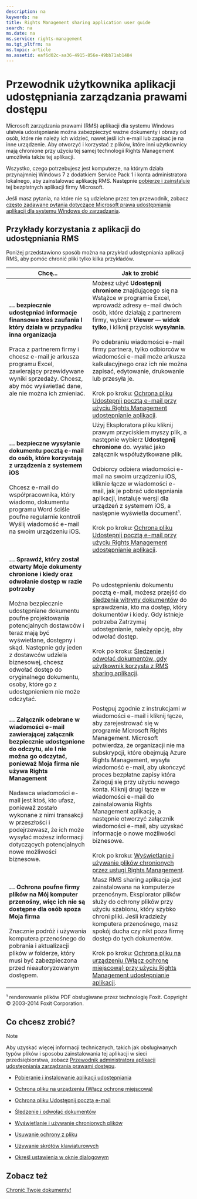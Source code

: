 ```yaml
---
description: na
keywords: na
title: Rights Management sharing application user guide
search: na
ms.date: na
ms.service: rights-management
ms.tgt_pltfrm: na
ms.topic: article
ms.assetid: eaf6d02c-aa36-4915-856e-49bb71ab1484
---
```

# Przewodnik użytkownika aplikacji udostępniania zarządzania prawami dostępu
Microsoft zarządzania prawami (RMS) aplikacji dla systemu Windows ułatwia udostępnianie można zabezpieczyć ważne dokumenty i obrazy od osób, które nie należy ich widzieć, nawet jeśli ich e-mail lub zapisać je na inne urządzenie. Aby otworzyć i korzystać z plików, które inni użytkownicy mają chronione przy użyciu tej samej technologii Rights Management umożliwia także tej aplikacji.

Wszystko, czego potrzebujesz jest komputerze, na którym działa przynajmniej Windows 7 z dodatkiem Service Pack 1 i konta administratora lokalnego, aby zainstalować aplikację RMS. Następnie [pobierze i zainstaluje](http://go.microsoft.com/fwlink/?LinkId=303970) tej bezpłatnych aplikacji firmy Microsoft.

Jeśli masz pytania, na które nie są udzielane przez ten przewodnik, zobacz [często zadawane pytania dotyczące Microsoft prawa udostępniania aplikacji dla systemu Windows do zarządzania](http://go.microsoft.com/fwlink/?LinkId=303971).

## <a name="BKMK_SharingExamples"></a>Przykłady korzystania z aplikacji do udostępniania RMS
Poniżej przedstawiono sposób można na przykład udostępniania aplikacji RMS, aby pomóc chronić pliki tylko kilka przykładów.

|Chcę...|Jak to zrobić|
|-----------|-----------------|
|**… bezpiecznie udostępniać informacje finansowe ktoś zaufania I który działa w przypadku inna organizacja**<br /><br />Praca z partnerem firmy i chcesz e-mail je arkusza programu Excel, zawierający przewidywane wyniki sprzedaży. Chcesz, aby móc wyświetlać dane, ale nie można ich zmieniać.|Możesz użyć **Udostępnij chronione** znajdującego się na Wstążce w programie Excel, wprowadź adresy e-mail dwóch osób, które działają z partnerem firmy, wybierz **Viewer — widok tylko**, i kliknij przycisk **wysyłania**.<br /><br />Po odebraniu wiadomości e-mail firmy partnera, tylko odbiorców w wiadomości e-mail może arkusza kalkulacyjnego oraz ich nie można zapisać, edytowanie, drukowanie lub przesyła je.<br /><br />Krok po kroku: [Ochrona pliku Udostępnij pocztą e-mail przy użyciu Rights Management udostępnianie aplikacji](../Topic/Protect_a_file_that_you_share_by_email_by_using_the_Rights_Management_sharing_application.md).|
|**… bezpieczne wysyłanie dokumentu pocztą e-mail do osób, które korzystają z urządzenia z systemem iOS**<br /><br />Chcesz e-mail do współpracownika, który wiadomo, dokumentu programu Word ściśle poufne regularnie kontroli Wyślij wiadomość e-mail na swoim urządzeniu iOS.|Użyj Eksploratora pliku kliknij prawym przyciskiem myszy plik, a następnie wybierz **Udostępnij chronione** do. wysłać jako załącznik współużytkowane plik.<br /><br />Odbiorcy odbiera wiadomości e-mail na swoim urządzeniu iOS, kliknie łącze w wiadomości e-mail, jak je pobrać udostępniania aplikacji, instaluje wersji dla urządzeń z systemem iOS, a następnie wyświetla document¹.<br /><br />Krok po kroku: [Ochrona pliku Udostępnij pocztą e-mail przy użyciu Rights Management udostępnianie aplikacji](../Topic/Protect_a_file_that_you_share_by_email_by_using_the_Rights_Management_sharing_application.md).|
|**… Sprawdź, który został otwarty Moje dokumenty chronione i kiedy oraz odwołanie dostęp w razie potrzeby**<br /><br />Można bezpiecznie udostępniane dokumentu poufne projektowania potencjalnych dostawców i teraz mają być wyświetlane, dostępny i skąd. Następnie gdy jeden z dostawców udziela biznesowej, chcesz odwołać dostęp do oryginalnego dokumentu, osoby, które go z udostępnieniem nie może odczytać.|Po udostępnieniu dokumentu pocztą e-mail, możesz przejść do [śledzenia witryny dokumentów](http://go.microsoft.com/fwlink/?LinkId=529562) do sprawdzenia, kto ma dostęp, który dokumentów i kiedy. Gdy istnieje potrzeba Zatrzymaj udostępnianie, należy opcję, aby odwołać dostęp.<br /><br />Krok po kroku: [Śledzenie i odwołać dokumentów, gdy użytkownik korzysta z RMS sharing aplikacji](../Topic/Track_and_revoke_your_documents_when_you_use_the_RMS_sharing_application.md).|
|**… Załącznik odebrane w wiadomości e-mail zawierającej załącznik bezpiecznie udostępnione do odczytu, ale I nie można go odczytać, ponieważ Moja firma nie używa Rights Management**<br /><br />Nadawca wiadomości e-mail jest ktoś, kto ufasz, ponieważ zostało wykonane z nimi transakcji w przeszłości i podejrzewasz, że ich może wysyłać możesz informacji dotyczących potencjalnych nowe możliwości biznesowe.|Postępuj zgodnie z instrukcjami w wiadomości e-mail i kliknij łącze, aby zarejestrować się w programie Microsoft Rights Management. Microsoft potwierdza, że organizacji nie ma subskrypcji, które obejmują Azure Rights Management, wysyła wiadomość e-mail, aby ukończyć proces bezpłatne zapisy która Zaloguj się przy użyciu nowego konta. Kliknij drugi łącze w wiadomości e-mail do zainstalowania Rights Management aplikację, a następnie otworzyć załącznik wiadomości e-mail, aby uzyskać informacje o nowe możliwości biznesowe.<br /><br />Krok po kroku: [Wyświetlanie i używanie plików chronionych przez usługi Rights Management](../Topic/View_and_use_files_that_have_been_protected_by_Rights_Management.md).|
|**… Ochrona poufne firmy plików na Mój komputer przenośny, więc ich nie są dostępne dla osób spoza Moja firma**<br /><br />Znacznie podróż i używania komputera przenośnego do pobrania i aktualizacji plików w folderze, który musi być zabezpieczona przed nieautoryzowanym dostępem.|Masz RMS sharing aplikacja jest zainstalowana na komputerze przenośnym. Eksplorator plików służy do ochrony plików przy użyciu szablonu, który szybko chroni pliki. Jeśli kradzieży komputera przenośnego, masz spokój ducha czy nikt poza firmę dostęp do tych dokumentów.<br /><br />Krok po kroku: [Ochrona pliku na urządzeniu &#40;Włącz ochronę miejscową&#41; przy użyciu Rights Management udostępnianie aplikacji](../Topic/Protect_a_file_on_a_device__protect_in-place__by_using_the_Rights_Management_sharing_application.md).|
¹ renderowanie plików PDF obsługiwane przez technologię Foxit. Copyright © 2003-2014 Foxit Corporation.

## <a name="BKMK_SharingInstructions"></a>Co chcesz zrobić?
> [!NOTE]
> Aby uzyskać więcej informacji technicznych, takich jak obsługiwanych typów plików i sposobu zainstalowania tej aplikacji w sieci przedsiębiorstwa, zobacz [Przewodnik administratora aplikacji udostępniania zarządzania prawami dostępu](../Topic/Rights_Management_sharing_application_administrator_guide.md).

-   [Pobieranie i instalowanie aplikacji udostępniania](https://technet.microsoft.com/library/dn574734.aspx)

-   [Ochrona pliku na urządzeniu (Włącz ochronę miejscową)](https://technet.microsoft.com/library/dn574733.aspx)

-   [Ochrona pliku Udostępnij pocztą e-mail](https://technet.microsoft.com/library/dn574735.aspx)

-   [Śledzenie i odwołać dokumentów](https://technet.microsoft.com/library/dn986611.aspx)

-   [Wyświetlanie i używanie chronionych plików](https://technet.microsoft.com/library/dn574741.aspx)

-   [Usuwanie ochrony z pliku](https://technet.microsoft.com/library/dn574739.aspx)

-   [Używanie skrótów klawiaturowych](https://technet.microsoft.com/library/dn574737.aspx)

-   [Określ ustawienia w oknie dialogowym](https://technet.microsoft.com/library/dn574738.aspx)

## Zobacz też
[Chronić Twoje dokumenty!](http://curah.microsoft.com/60308/protect-your-docs)

